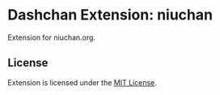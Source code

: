 # Dashchan Extension: niuchan

Extension for niuchan.org.

## License

Extension is licensed under the [MIT License](LICENSE).